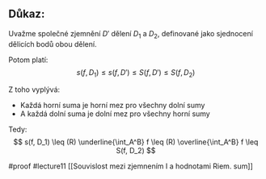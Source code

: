 ## **Důkaz:**  
Uvažme společné zjemnění $D'$ dělení $D_1$ a $D_2$, definované jako sjednocení dělicích bodů obou dělení.

Potom platí:
$$
s(f, D_1) \leq s(f, D') \leq S(f, D') \leq S(f, D_2)
$$

Z toho vyplývá:
- Každá horní suma je horní mez pro všechny dolní sumy
- A každá dolní suma je dolní mez pro všechny horní sumy

Tedy:
$$
s(f, D_1) \leq (R) \underline{\int_A^B} f \leq (R) \overline{\int_A^B} f \leq S(f, D_2)
$$

#proof #lecture11 
[[Souvislost mezi zjemnením I a hodnotami Riem. sum]]